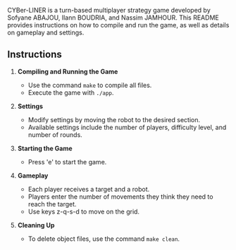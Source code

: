 CYBer-LINER is a turn-based multiplayer strategy game developed by Sofyane ABAJOU, Ilann BOUDRIA, and Nassim JAMHOUR. 
This README provides instructions on how to compile and run the game, as well as details on gameplay and settings.

## Instructions

1. **Compiling and Running the Game**
   - Use the command `make` to compile all files.
   - Execute the game with `./app`.

2. **Settings**
   - Modify settings by moving the robot to the desired section.
   - Available settings include the number of players, difficulty level, and number of rounds.

3. **Starting the Game**
   - Press 'e' to start the game.

4. **Gameplay**
   - Each player receives a target and a robot.
   - Players enter the number of movements they think they need to reach the target.
   - Use keys z-q-s-d to move on the grid.

5. **Cleaning Up**
   - To delete object files, use the command `make clean`.
